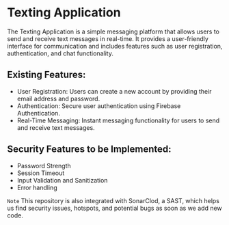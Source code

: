 # Texting Application
The Texting Application is a simple messaging platform that allows users to send and receive text messages in real-time. It provides a user-friendly interface for communication and includes features such as user registration, authentication, and chat functionality.
## Existing Features:
* User Registration: Users can create a new account by providing their email address and password.
* Authentication: Secure user authentication using Firebase Authentication.
* Real-Time Messaging: Instant messaging functionality for users to send and receive text messages.
## Security Features to be Implemented:
* Password Strength
* Session Timeout
* Input Validation and Sanitization
* Error handling

``Note`` This repository is also integrated with SonarClod, a SAST, which helps us find security issues, hotspots, and potential bugs as soon as we add new code. 
